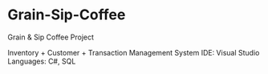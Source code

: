 # Grain-Sip-Coffee
Grain & Sip Coffee Project

Inventory + Customer + Transaction Management System
IDE: Visual Studio
Languages: C#, SQL
